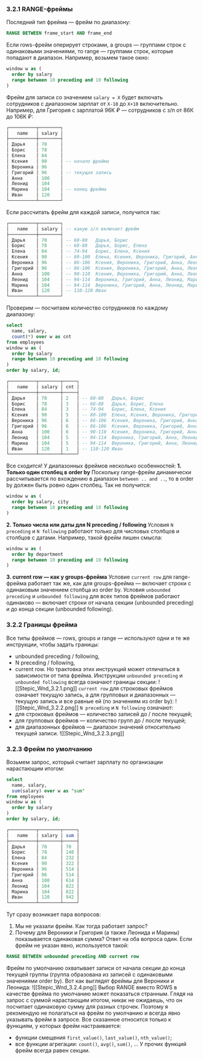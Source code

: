 ### 3.2.1 RANGE-фреймы
Последний тип фрейма — фрейм по диапазону:
```sql
RANGE BETWEEN frame_start AND frame_end
```
Если rows-фрейм оперирует строками, а groups — группами строк с одинаковыми значениями, то range — группами строк, которые попадают в диапазон. Например, возьмем такое окно:
```sql
window w as (
  order by salary
  range between 10 preceding and 10 following
)
```
Фрейм для записи со значением `salary = X` будет включать сотрудников с диапазоном зарплат от `X-10` до `X+10` включительно. Например, для Григория с зарплатой 96К ₽ — сотрудников с з/п от 86К до 106К ₽:
```sql
┌──────────┬────────┐
│   name   │ salary │
├──────────┼────────┤
│ Дарья    │ 70     │
│ Борис    │ 78     │
│ Елена    │ 84     │
│ Ксения   │ 90     │ -- начало фрейма
│ Вероника │ 96     │
│ Григорий │ 96     │ -- текущая запись
│ Анна     │ 100    │
│ Леонид   │ 104    │
│ Марина   │ 104    │ -- конец фрейма
│ Иван     │ 120    │
└──────────┴────────┘
```
Если рассчитать фрейм для каждой записи, получится так:
```sql
┌──────────┬────────┐
│   name   │ salary │ -- какую з/п включает фрейм
├──────────┼────────┤
│ Дарья    │ 70     │ -- 60-80   Дарья, Борис
│ Борис    │ 78     │ -- 68-88   Дарья, Борис, Елена
│ Елена    │ 84     │ -- 74-94   Борис, Елена, Ксения
│ Ксения   │ 90     │ -- 80-100  Елена, Ксения, Вероника, Григорий, Анна
│ Вероника │ 96     │ -- 86-106  Ксения, Вероника, Григорий, Анна, Леонид, Марина
│ Григорий │ 96     │ -- 86-106  Ксения, Вероника, Григорий, Анна, Леонид, Марина
│ Анна     │ 100    │ -- 90-110  Ксения, Вероника, Григорий, Анна, Леонид, Марина
│ Леонид   │ 104    │ -- 94-114  Вероника, Григорий, Анна, Леонид, Марина
│ Марина   │ 104    │ -- 94-114  Вероника, Григорий, Анна, Леонид, Марина
│ Иван     │ 120    │ -- 110-120 Иван
└──────────┴────────┘
```
Проверим — посчитаем количество сотрудников по каждому диапазону:
```sql
select
  name, salary,
  count(*) over w as cnt
from employees
window w as (
  order by salary
  range between 10 preceding and 10 following
)
order by salary, id;

┌──────────┬────────┬─────┐
│   name   │ salary │ cnt │
├──────────┼────────┼─────┤
│ Дарья    │ 70     │ 2   │ -- 60-80   Дарья, Борис
│ Борис    │ 78     │ 3   │ -- 68-88   Дарья, Борис, Елена
│ Елена    │ 84     │ 3   │ -- 74-94   Борис, Елена, Ксения
│ Ксения   │ 90     │ 5   │ -- 80-100  Елена, Ксения, Вероника, Григорий, Анна
│ Вероника │ 96     │ 6   │ -- 86-106  Ксения, Вероника, Григорий, Анна, Леонид, Марина
│ Григорий │ 96     │ 6   │ -- 86-106  Ксения, Вероника, Григорий, Анна, Леонид, Марина
│ Анна     │ 100    │ 6   │ -- 90-110  Ксения, Вероника, Григорий, Анна, Леонид, Марина
│ Леонид   │ 104    │ 5   │ -- 94-114  Вероника, Григорий, Анна, Леонид, Марина
│ Марина   │ 104    │ 5   │ -- 94-114  Вероника, Григорий, Анна, Леонид, Марина
│ Иван     │ 120    │ 1   │ -- 110-120 Иван
└──────────┴────────┴─────┘
```
Все сходится!
У диапазонных фреймов несколько особенностей:
**1. Только один столбец в order by**
Поскольку range-фрейм динамически рассчитывается по вхождению в диапазон `between .. and ..`, то в order by должен быть ровно один столбец. Так не получится:
```sql
window w as (
  order by salary, city
  range between 10 preceding and 10 following
)
```
**2. Только числа или даты для N preceding / following**
Условия `N preceding` и `N following` работают только для числовых столбцов и столбцов с датами. Например, такой фрейм лишен смысла:
```sql
window w as (
  order by department
  range between 10 preceding and 10 following
)
```
**3. current row — как у groups-фрейма**
Условие `current row` для range-фрейма работает так же, как для groups-фрейма — включает строки с одинаковым значением столбца из order by. Условия `unbounded preceding` и `unbounded following` для всех типов фреймов работают одинаково — включает строки от начала секции (unbounded preceding) и до конца секции (unbounded following).

### 3.2.2 Границы фрейма
Все типы фреймов — rows, groups и range — используют одни и те же инструкции, чтобы задать границы:
- unbounded preceding / following,
- N preceding / following,
- current row.
Но трактовка этих инструкций может отличаться в зависимости от типа фрейма.
Инструкции `unbounded preceding` и `unbounded following` всегда означают границы секции:
![[Stepic_Wnd_3.2.1.png]]
`current row` для строковых фреймов означает текущую запись, а для групповых и диапазонных — текущую запись и все равные ей (по значениям из order by):
![[Stepic_Wnd_3.2.2.png]]
`N preceding` и `N following` означают:
- для строковых фреймов — количество записей до / после текущей;
- для групповых фреймов — количество групп до / после текущей;
- для диапазонных фреймов — диапазон значений относительно текущей записи.
![[Stepic_Wnd_3.2.3.png]]

### 3.2.3 Фрейм по умолчанию
Возьмем запрос, который считает зарплату по организации нарастающим итогом:
```sql
select
  name, salary,
  sum(salary) over w as "sum"
from employees
window w as (
  order by salary
)
order by salary, id;

┌──────────┬────────┬─────┐
│   name   │ salary │ sum │
├──────────┼────────┼─────┤
│ Дарья    │ 70     │ 70  │
│ Борис    │ 78     │ 148 │
│ Елена    │ 84     │ 232 │
│ Ксения   │ 90     │ 322 │
│ Вероника │ 96     │ 514 │
│ Григорий │ 96     │ 514 │
│ Анна     │ 100    │ 614 │
│ Леонид   │ 104    │ 822 │
│ Марина   │ 104    │ 822 │
│ Иван     │ 120    │ 942 │
└──────────┴────────┴─────┘
```
Тут сразу возникает пара вопросов:
1. Мы не указали фрейм. Как тогда работает запрос?
2. Почему для Вероники и Григория (а также Леонида и Марины) показывается одинаковая сумма?
Ответ на оба вопроса один. Если фрейм не указан явно, используется такой:
```sql
RANGE BETWEEN unbounded preceding AND current row
```
Фрейм по умолчанию охватывает записи от начала секции до конца текущей группы (группа образована из записей с одинаковыми значениями order by). Вот как выглядят фреймы для Вероники и Леонида:
![[Stepic_Wnd_3.2.4.png]]
Выбор RANGE вместо ROWS в качестве фрейма по умолчанию может показаться странным. Глядя на запрос с суммой нарастающим итогом, никак не ожидаешь, что он посчитает одинаковую сумму для разных строчек. Поэтому я рекомендую не полагаться на фрейм по умолчанию и всегда явно указывать фрейм в запросе.
Все сказанное относится только к функциям, у которых фрейм настраивается:
- функции смещения `first_value()`, `last_value()`, `nth_value()`;
- все функции агрегации: `count()`, `avg()`, `sum()`, ...
У прочих функций фрейм всегда равен секции.